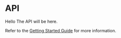 # API
Hello
The API will be here.

Refer to the [Getting Started Guide](https://api-platform.com/docs/distribution) for more information.
